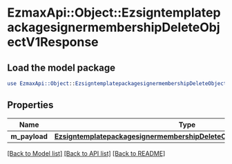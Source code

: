 # EzmaxApi::Object::EzsigntemplatepackagesignermembershipDeleteObjectV1Response

## Load the model package
```perl
use EzmaxApi::Object::EzsigntemplatepackagesignermembershipDeleteObjectV1Response;
```

## Properties
Name | Type | Description | Notes
------------ | ------------- | ------------- | -------------
**m_payload** | [**EzsigntemplatepackagesignermembershipDeleteObjectV1ResponseMPayload**](EzsigntemplatepackagesignermembershipDeleteObjectV1ResponseMPayload.md) |  | 

[[Back to Model list]](../README.md#documentation-for-models) [[Back to API list]](../README.md#documentation-for-api-endpoints) [[Back to README]](../README.md)


